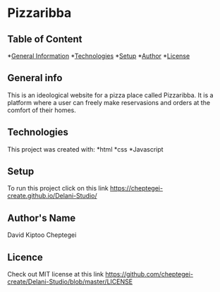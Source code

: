 # Pizzaribba
## Table of Content
*[General Information](#general-info)
*[Technologies](#technologies)
*[Setup](#setup)
*[Author](#author)
*[License](#license)
## General info
This is an ideological website for a pizza place called Pizzaribba. It is a platform where a user can freely make reservasions and orders at the comfort of their homes.
## Technologies
This project was created with:
*html
*css
*Javascript
## Setup
To run this project click on this link https://cheptegei-create.github.io/Delani-Studio/
## Author's Name
David Kiptoo Cheptegei
## Licence
Check out MIT license at this link https://github.com/cheptegei-create/Delani-Studio/blob/master/LICENSE

